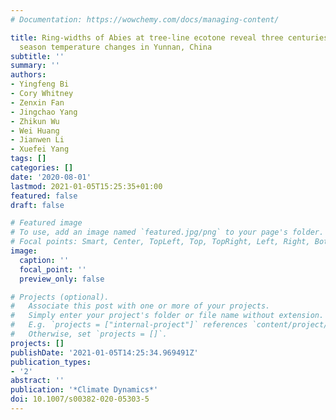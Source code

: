 ```yaml
---
# Documentation: https://wowchemy.com/docs/managing-content/

title: Ring-widths of Abies at tree-line ecotone reveal three centuries of early winter
  season temperature changes in Yunnan, China
subtitle: ''
summary: ''
authors:
- Yingfeng Bi
- Cory Whitney
- Zenxin Fan
- Jingchao Yang
- Zhikun Wu
- Wei Huang
- Jianwen Li
- Xuefei Yang
tags: []
categories: []
date: '2020-08-01'
lastmod: 2021-01-05T15:25:35+01:00
featured: false
draft: false

# Featured image
# To use, add an image named `featured.jpg/png` to your page's folder.
# Focal points: Smart, Center, TopLeft, Top, TopRight, Left, Right, BottomLeft, Bottom, BottomRight.
image:
  caption: ''
  focal_point: ''
  preview_only: false

# Projects (optional).
#   Associate this post with one or more of your projects.
#   Simply enter your project's folder or file name without extension.
#   E.g. `projects = ["internal-project"]` references `content/project/deep-learning/index.md`.
#   Otherwise, set `projects = []`.
projects: []
publishDate: '2021-01-05T14:25:34.969491Z'
publication_types:
- '2'
abstract: ''
publication: '*Climate Dynamics*'
doi: 10.1007/s00382-020-05303-5
---
```

